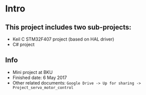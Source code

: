 # Intro
## This project includes two sub-projects:
+ Keil C STM32F407 project (based on HAL driver)
+ C# project 
## Info
- Mini project at BKU
- Finished date: 6 May 2017
- Other related documents: `Google Drive -> Up for sharing -> Project_servo_motor_control`